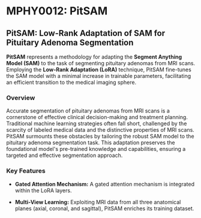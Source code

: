 # MPHY0012: PitSAM

## PitSAM: Low-Rank Adaptation of SAM for Pituitary Adenoma Segmentation

**PitSAM** represents a methodology for adapting the **Segment Anything Model (SAM)** to the task of segmenting pituitary adenomas from MRI scans. Employing the **Low-Rank Adaptation (LoRA)** technique, PitSAM fine-tunes the SAM model with a minimal increase in trainable parameters, facilitating an efficient transition to the medical imaging sphere.

### Overview

Accurate segmentation of pituitary adenomas from MRI scans is a cornerstone of effective clinical decision-making and treatment planning. Traditional machine learning strategies often fall short, challenged by the scarcity of labeled medical data and the distinctive properties of MRI scans. PitSAM surmounts these obstacles by tailoring the robust SAM model to the pituitary adenoma segmentation task. This adaptation preserves the foundational model's pre-trained knowledge and capabilities, ensuring a targeted and effective segmentation approach.

### Key Features

- **Gated Attention Mechanism:** A gated attention mechanism is integrated within the LoRA layers. 

- **Multi-View Learning:** Exploiting MRI data from all three anatomical planes (axial, coronal, and sagittal), PitSAM enriches its training dataset. 

